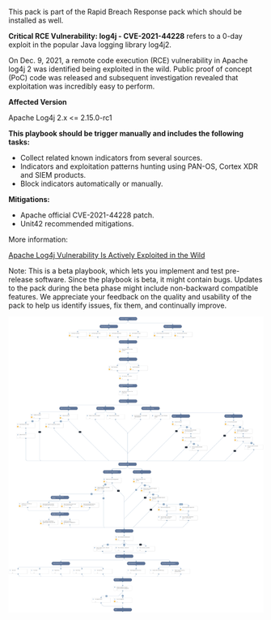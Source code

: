 This pack is part of the Rapid Breach Response pack which should be installed as well.

**Critical RCE Vulnerability: log4j - CVE-2021-44228** refers to a 0-day exploit in the popular Java logging library log4j2.

On Dec. 9, 2021, a remote code execution (RCE) vulnerability in Apache log4j 2 was identified being exploited in the wild. Public proof of concept (PoC) code was released and subsequent investigation revealed that exploitation was incredibly easy to perform.

**Affected Version**

Apache Log4j 2.x <= 2.15.0-rc1

**This playbook should be trigger manually and includes the following tasks:**

* Collect related known indicators from several sources.
* Indicators and exploitation patterns hunting using PAN-OS, Cortex XDR and SIEM products.
* Block indicators automatically or manually.

**Mitigations:**

* Apache official CVE-2021-44228 patch.
* Unit42 recommended mitigations.

More information:

[Apache Log4j Vulnerability Is Actively Exploited in the Wild](https://unit42.paloaltonetworks.com/apache-log4j-vulnerability-cve-2021-44228/)

Note: This is a beta playbook, which lets you implement and test pre-release software. Since the playbook is beta, it might contain bugs. Updates to the pack during the beta phase might include non-backward compatible features. We appreciate your feedback on the quality and usability of the pack to help us identify issues, fix them, and continually improve.

![CVE-2021-44228 - Log4j RCE](https://raw.githubusercontent.com/demisto/content/1f410dd5373e5ce705a8f291b3bc579ddc7a10bd/Packs/CVE_2021_44228/doc_files/CVE-2021-44228_-_Log4j_RCE.png)